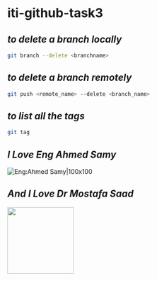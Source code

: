 # iti-github-task3

## *to delete a branch locally*

```Bash
git branch --delete <branchname>
```
## *to delete a branch remotely*
```Bash
git push <remote_name> --delete <branch_name>
```
## *to list all the tags*
```bash
git tag
```

## *I Love Eng Ahmed Samy*
![Eng:Ahmed Samy](https://avatars.githubusercontent.com/u/64940965?v=4)|100x100

## *And I Love Dr Mostafa Saad* 
<img src="https://avatars.githubusercontent.com/u/5536363?v=4" width="150" height="150">




